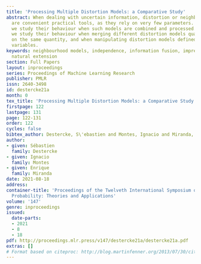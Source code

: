 ```yaml
---
title: 'Processing Multiple Distortion Models: a Comparative Study'
abstract: When dealing with uncertain information, distortion or neighbourhood models
  are convenient practical tools, as they rely on very few parameters. In this paper,
  we study their behaviour when such models are combined and processed. More specifically,
  we study their behaviour when merging different distortion models quantifying uncertainty
  on the same quantity, and when manipulating distortion models defined over multiple
  variables.
keywords: neighbourhood models, independence, information fusion, imprecise probabilities,
  natural extension
section: Full Papers
layout: inproceedings
series: Proceedings of Machine Learning Research
publisher: PMLR
issn: 2640-3498
id: destercke21a
month: 0
tex_title: 'Processing Multiple Distortion Models: a Comparative Study'
firstpage: 122
lastpage: 131
page: 122-131
order: 122
cycles: false
bibtex_author: Destercke, S\'ebastien and Montes, Ignacio and Miranda, Enrique
author:
- given: Sébastien
  family: Destercke
- given: Ignacio
  family: Montes
- given: Enrique
  family: Miranda
date: 2021-08-18
address:
container-title: 'Proceedings of the Twelveth International Symposium on Imprecise
  Probability: Theories and Applications'
volume: '147'
genre: inproceedings
issued:
  date-parts:
  - 2021
  - 8
  - 18
pdf: http://proceedings.mlr.press/v147/destercke21a/destercke21a.pdf
extras: []
# Format based on citeproc: http://blog.martinfenner.org/2013/07/30/citeproc-yaml-for-bibliographies/
---
```

